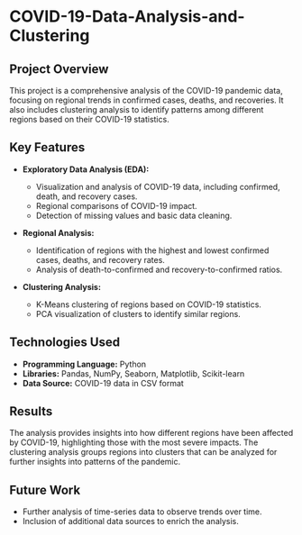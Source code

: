 # COVID-19-Data-Analysis-and-Clustering

## Project Overview

This project is a comprehensive analysis of the COVID-19 pandemic data, focusing on regional trends in confirmed cases, deaths, and recoveries. It also includes clustering analysis to identify patterns among different regions based on their COVID-19 statistics.

## Key Features

- **Exploratory Data Analysis (EDA):**
  - Visualization and analysis of COVID-19 data, including confirmed, death, and recovery cases.
  - Regional comparisons of COVID-19 impact.
  - Detection of missing values and basic data cleaning.

- **Regional Analysis:**
  - Identification of regions with the highest and lowest confirmed cases, deaths, and recovery rates.
  - Analysis of death-to-confirmed and recovery-to-confirmed ratios.

- **Clustering Analysis:**
  - K-Means clustering of regions based on COVID-19 statistics.
  - PCA visualization of clusters to identify similar regions.

## Technologies Used

- **Programming Language:** Python
- **Libraries:** Pandas, NumPy, Seaborn, Matplotlib, Scikit-learn
- **Data Source:** COVID-19 data in CSV format

## Results

The analysis provides insights into how different regions have been affected by COVID-19, highlighting those with the most severe impacts. The clustering analysis groups regions into clusters that can be analyzed for further insights into patterns of the pandemic.

## Future Work

- Further analysis of time-series data to observe trends over time.
- Inclusion of additional data sources to enrich the analysis.
